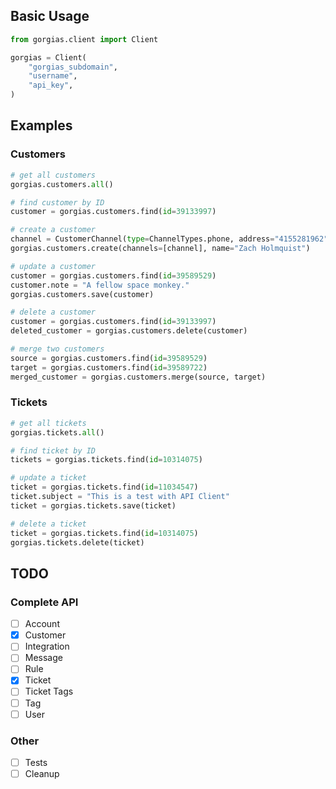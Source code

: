 ## Basic Usage

```python
from gorgias.client import Client

gorgias = Client(
    "gorgias_subdomain",
    "username",
    "api_key",
)
```

## Examples

### Customers
```python
# get all customers
gorgias.customers.all()

# find customer by ID
customer = gorgias.customers.find(id=39133997)

# create a customer
channel = CustomerChannel(type=ChannelTypes.phone, address="4155281962")
gorgias.customers.create(channels=[channel], name="Zach Holmquist")

# update a customer
customer = gorgias.customers.find(id=39589529)
customer.note = "A fellow space monkey."
gorgias.customers.save(customer)

# delete a customer
customer = gorgias.customers.find(id=39133997)
deleted_customer = gorgias.customers.delete(customer)

# merge two customers
source = gorgias.customers.find(id=39589529)
target = gorgias.customers.find(id=39589722)
merged_customer = gorgias.customers.merge(source, target)
```

### Tickets
```python
# get all tickets
gorgias.tickets.all()

# find ticket by ID
tickets = gorgias.tickets.find(id=10314075)

# update a ticket
ticket = gorgias.tickets.find(id=11034547)
ticket.subject = "This is a test with API Client"
ticket = gorgias.tickets.save(ticket)

# delete a ticket
ticket = gorgias.tickets.find(id=10314075)
gorgias.tickets.delete(ticket)

```



## TODO

### Complete API
- [ ] Account
- [x] Customer
- [ ] Integration
- [ ] Message
- [ ] Rule
- [x] Ticket
- [ ] Ticket Tags
- [ ] Tag
- [ ] User

### Other
- [ ] Tests
- [ ] Cleanup